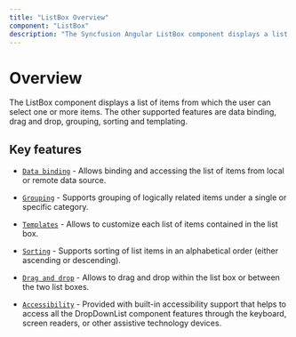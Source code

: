 ```yaml
---
title: "ListBox Overview"
component: "ListBox"
description: "The Syncfusion Angular ListBox component displays a list of items from which the user can select one or more items."
---
```


# Overview

The ListBox component displays a list of items from which the user can select one or more items. The other supported features are data binding, drag and drop, grouping, sorting and templating.

## Key features

* [`Data binding`](data-binding) - Allows binding and accessing the list of items from local or remote data source.

* [`Grouping`](sorting-and-grouping#grouping) -  Supports grouping of logically related items under a single or specific category.

* [`Templates`](icons-and-templates#templates) - Allows to customize each list of items contained in the list box.

* [`Sorting`](sorting-and-grouping#sorting) - Supports sorting of list items in an alphabetical order (either ascending or descending).

* [`Drag and drop`](drag-and-drop) - Allows to drag and drop within the list box or between the two list boxes.

* [`Accessibility`](accessibility) - Provided with built-in accessibility support that helps to access all the DropDownList component features through the keyboard, screen readers, or other assistive technology devices.
